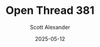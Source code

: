 ---
layout: podcast
title: "Open Thread 381"
author: Scott Alexander
description: https://www.astralcodexten.com/p/open-thread-381
date: 2025-05-12
length: 596067
duration: 149
guid: open-thread-381
---